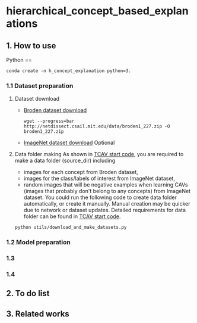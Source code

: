 # hierarchical_concept_based_explanations

## 1. How to use
Python == 

```
conda create -n h_concept_explanation python=3.
```

### 1.1 Dataset preparation
1. Dataset download
    - [Broden dataset download](https://github.com/CSAILVision/NetDissect)
        ```
        wget --progress=bar http://netdissect.csail.mit.edu/data/broden1_227.zip -O broden1_227.zip
        ```
    - [ImageNet dataset download](https://www.image-net.org/index.php) Optional

2. Data folder making
    As shown in [TCAV start code](https://github.com/tensorflow/tcav/blob/b922c44bcc64c6bdddb8f661d732fa2145c99d95/Run_TCAV.ipynb), you are required to make a data folder (source_dir) including
    - images for each concept from Broden dataset,
    - images for the class/labels of interest from ImageNet dataset,
    - random images that will be negative examples when learning CAVs (images that probably don't belong to any concepts) from ImageNet dataset.
    You could run the following code to create data folder automatically, or create it manually. Manual creation may be quicker due to network or dataset updates. Detailed requirements for data folder can be found in [TCAV start code](https://github.com/tensorflow/tcav/blob/b922c44bcc64c6bdddb8f661d732fa2145c99d95/Run_TCAV.ipynb).
    ```
    python utils/download_and_make_datasets.py
    ```
### 1.2 Model preparation

### 1.3 

### 1.4 

## 2. To do list

## 3. Related works
